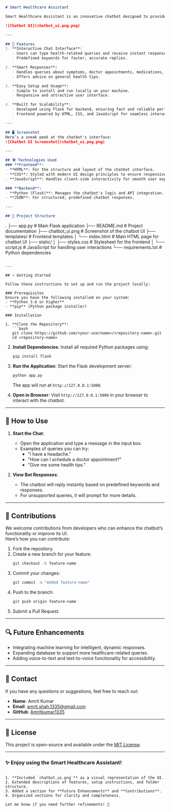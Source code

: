```markdown
# Smart Healthcare Assistant

Smart Healthcare Assistant is an innovative chatbot designed to provide users with quick and accurate healthcare-related responses. The chatbot is intuitive, user-friendly, and can assist with common health queries such as symptoms, medications, finding doctors, and more.  

![Chatbot UI](chatbot_ui.png.png)

---

## 🚀 Features
1. **Interactive Chat Interface**:
   - Users can type health-related queries and receive instant responses.  
   - Predefined keywords for faster, accurate replies.

2. **Smart Responses**:
   - Handles queries about symptoms, doctor appointments, medications, and more.  
   - Offers advice on general health tips.

3. **Easy Setup and Usage**:
   - Simple to install and run locally on your machine.  
   - Responsive and attractive user interface.

4. **Built for Scalability**:
   - Developed using Flask for backend, ensuring fast and reliable performance.  
   - Frontend powered by HTML, CSS, and JavaScript for seamless interaction.

---

## 🖥️ Screenshot
Here’s a sneak peek at the chatbot's interface:  
![Chatbot UI Screenshot](chatbot_ui.png.png)

---

## 🛠️ Technologies Used
### **Frontend**:
- **HTML**: For the structure and layout of the chatbot interface.  
- **CSS**: Styled with modern UI design principles to ensure responsiveness and aesthetics.  
- **JavaScript**: Handles client-side interactivity for smooth user experience.

### **Backend**:
- **Python (Flask)**: Manages the chatbot's logic and API integration.  
- **JSON**: For structured, predefined chatbot responses.

---

## 📁 Project Structure
```
.
├── app.py                # Main Flask application
├── README.md             # Project documentation
├── chatbot_ui.png        # Screenshot of the chatbot UI
├── templates/            # Frontend templates
│   └── index.html        # Main HTML page for chatbot UI
├── static/
│   ├── styles.css        # Stylesheet for the frontend
│   └── script.js         # JavaScript for handling user interactions
└── requirements.txt      # Python dependencies
```

---

## ⚡ Getting Started

Follow these instructions to set up and run the project locally:

### Prerequisites
Ensure you have the following installed on your system:
- **Python 3.6 or higher**
- **pip** (Python package installer)

### Installation

1. **Clone the Repository**:
   ```bash
   git clone https://github.com/<your-username>/<repository-name>.git
   cd <repository-name>
   ```

2. **Install Dependencies**:
   Install all required Python packages using:
   ```bash
   pip install flask
   ```

3. **Run the Application**:
   Start the Flask development server:
   ```bash
   python app.py
   ```
   The app will run at `http://127.0.0.1:5000`.

4. **Open in Browser**:
   Visit `http://127.0.0.1:5000` in your browser to interact with the chatbot.

---

## 📖 How to Use

1. **Start the Chat**:
   - Open the application and type a message in the input box.
   - Examples of queries you can try:
     - "I have a headache."
     - "How can I schedule a doctor appointment?"
     - "Give me some health tips."

2. **View Bot Responses**:
   - The chatbot will reply instantly based on predefined keywords and responses.
   - For unsupported queries, it will prompt for more details.

---

## 🧩 Contributions
We welcome contributions from developers who can enhance the chatbot’s functionality or improve its UI.  
Here’s how you can contribute:
1. Fork the repository.
2. Create a new branch for your feature:
   ```bash
   git checkout -b feature-name
   ```
3. Commit your changes:
   ```bash
   git commit -m "Added feature-name"
   ```
4. Push to the branch:
   ```bash
   git push origin feature-name
   ```
5. Submit a Pull Request.

---

## 🔍 Future Enhancements
- Integrating machine learning for intelligent, dynamic responses.
- Expanding database to support more healthcare-related queries.
- Adding voice-to-text and text-to-voice functionality for accessibility.

---

## 💬 Contact
If you have any questions or suggestions, feel free to reach out:
- **Name**: Amrit Kumar  
- **Email**: [amrit.shah.1335@gmail.com](mailto:amrit.shah.1335@gmail.com)  
- **GitHub**: [Amritkumar1335](https://github.com/Amritkumar1335)  

---

## 📜 License
This project is open-source and available under the [MIT License](LICENSE).

---

### ✨ Enjoy using the Smart Healthcare Assistant!
```

1. **Included `chatbot_ui.png`** as a visual representation of the UI.
2. Extended descriptions of features, setup instructions, and folder structure.
3. Added a section for **Future Enhancements** and **Contributions**.
4. Organized sections for clarity and completeness.

Let me know if you need further refinements! 🚀

